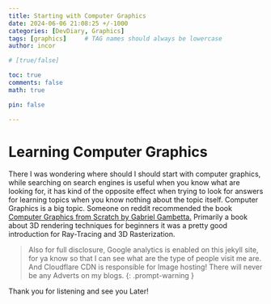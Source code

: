 ```yaml
---
title: Starting with Computer Graphics
date: 2024-06-06 21:08:25 +/-1000
categories: [DevDiary, Graphics]
tags: [graphics]     # TAG names should always be lowercase
author: incor   

# [true/false]

toc: true 
comments: false
math: true

pin: false

---
```


# Learning Computer Graphics

There I was wondering where should I should start with computer graphics, while searching on search engines is useful when you know what are looking for, it has kind of the opposite effect when trying to look for answers for learning topics when you know nothing about the topic itself. Computer Graphics is a big topic. Someone on reddit recommended the book [Computer Graphics from Scratch by Gabriel Gambetta.](https://gabrielgambetta.com/computer-graphics-from-scratch/) Primarily a book about 3D rendering techniques for beginners it was a pretty good introduction for Ray-Tracing and 3D Rasterization.

> Also for full disclosure, Google analytics is enabled on this jekyll site, for ya know so that I can see what are the type of people visit me are. And Cloudflare CDN is responsible for Image hosting! There will never be any Adverts on my blogs.
{: .prompt-warning }

Thank you for listening and see you Later!

